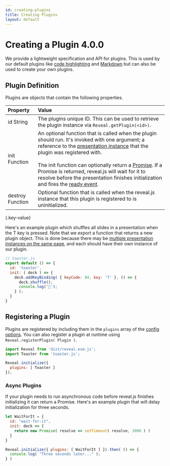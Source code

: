 ```yaml
---
id: creating-plugins
title: Creating Plugins
layout: default
---
```


# Creating a Plugin <span class="r-version-badge new">4.0.0</span>

We provide a lightweight specification and API for plugins. This is used by our default plugins like [code highlighting](/code/) and [Markdown](/markdown/) but can also be used to create your own plugins.

## Plugin Definition

Plugins are objects that contain the following properties.

| Property    | Value
| :-          | :-
| id <span class="r-var-type">String</span>     | The plugins unique ID. This can be used to retrieve the plugin instance via `Reveal.getPlugin(<id>)`.
| init <span class="r-var-type">Function</span>      | An optional function that is called when the plugin should run. It's invoked with one argument; a reference to the [presentation instance](/api/) that the plugin was registered with.<br><br>The init function can optionally return a [Promise](https://developer.mozilla.org/en-US/docs/Web/JavaScript/Reference/Global_Objects/Promise). If a Promise is returned, reveal.js will wait for it to resolve before the presentation finishes initialization and fires the [ready event](/events/#ready).
| destroy <span class="r-var-type">Function</span>      | Optional function that is called when the reveal.js instance that this plugin is registered to is uninitialized.
{.key-value}

Here's an example plugin which shuffles all slides in a presentation when the T key is pressed. Note that we export a function that returns a new plugin object. This is done because there may be [multiple presentation instances on the same page](/initialization/#multiple-presentations), and each should have their own instance of our plugin.


```js
// toaster.js
export default () => {
  id: 'toaster',
  init: ( deck ) => {
    deck.addKeyBinding( { keyCode: 84, key: 'T' }, () => {
      deck.shuffle();
      console.log('🍻');
    } );
  }
}
```

## Registering a Plugin

Plugins are registered by including them in the `plugins` array of the [config options](/config/). You can also register a plugin at runtime using `Reveal.registerPlugin( Plugin )`.

```js
import Reveal from 'dist/reveal.esm.js';
import Toaster from 'toaster.js';

Reveal.initialize({
  plugins: [ Toaster ]
});
```

### Async Plugins
If your plugin needs to run asynchronous code before reveal.js finishes initializing it can return a Promise. Here's an example plugin that will delay initialization for three seconds.

```js
let WaitForIt = {
  id: "wait-for-it",
  init: deck => {
    return new Promise( resolve => setTimeout( resolve, 3000 ) )
  }
}

Reveal.initialize({ plugins: [ WaitForIt ] }).then( () => {
  console.log( "Three seconds later..." );
} )
```